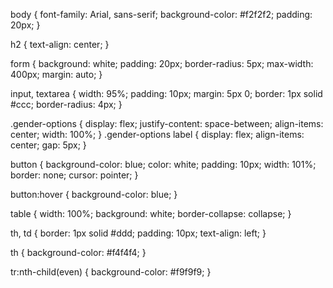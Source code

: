 body {
    font-family: Arial, sans-serif;
    background-color: #f2f2f2;
    padding: 20px;
}

h2 {
    text-align: center;
}

form {
    background: white;
    padding: 20px;
    border-radius: 5px;
    max-width: 400px;
    margin: auto;
}

input, textarea {
    width: 95%;
    padding: 10px;
    margin: 5px 0;
    border: 1px solid #ccc;
    border-radius: 4px;
}

.gender-options {
    display: flex;
    justify-content: space-between;
    align-items: center;
    width: 100%;
}
.gender-options label {
    display: flex;
    align-items: center;
    gap: 5px;
}

button {
    background-color: blue;
    color: white;
    padding: 10px;
    width: 101%;
    border: none;
    cursor: pointer;
}

button:hover {
    background-color: blue;
}

table {
    width: 100%;
    background: white;
    border-collapse: collapse;
}

th, td {
    border: 1px solid #ddd;
    padding: 10px;
    text-align: left;
}

th {
    background-color: #f4f4f4;
}

tr:nth-child(even) {
    background-color: #f9f9f9;
}
